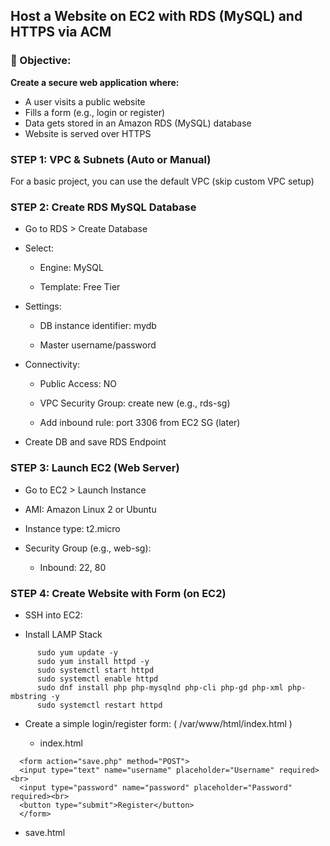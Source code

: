 ## Host a Website on EC2 with RDS (MySQL) and HTTPS via ACM


### **🎯 Objective:**
**Create a secure web application where:**

* A user visits a public website
* Fills a form (e.g., login or register)
* Data gets stored in an Amazon RDS (MySQL) database
* Website is served over HTTPS


### **STEP 1: VPC & Subnets (Auto or Manual)**

For a basic project, you can use the default VPC (skip custom VPC setup)

### **STEP 2: Create RDS MySQL Database**

* Go to RDS > Create Database

* Select:

  * Engine: MySQL

  * Template: Free Tier

* Settings:

  * DB instance identifier: mydb

  * Master username/password

* Connectivity:

  * Public Access: NO

  * VPC Security Group: create new (e.g., rds-sg)

  * Add inbound rule: port 3306 from EC2 SG (later)

* Create DB and save RDS Endpoint

### **STEP 3: Launch EC2 (Web Server)**

* Go to EC2 > Launch Instance

* AMI: Amazon Linux 2 or Ubuntu

* Instance type: t2.micro

* Security Group (e.g., web-sg):

  * Inbound: 22, 80
 
### **STEP 4: Create Website with Form (on EC2)**

* SSH into EC2:

* Install LAMP Stack

```
      sudo yum update -y
      sudo yum install httpd -y
      sudo systemctl start httpd
      sudo systemctl enable httpd
      sudo dnf install php php-mysqlnd php-cli php-gd php-xml php-mbstring -y
      sudo systemctl restart httpd
```

* Create a simple login/register form: ( /var/www/html/index.html )
    
    * index.html

```
  <form action="save.php" method="POST">
  <input type="text" name="username" placeholder="Username" required><br>
  <input type="password" name="password" placeholder="Password" required><br>
  <button type="submit">Register</button>
  </form>
```
  *   save.html 
